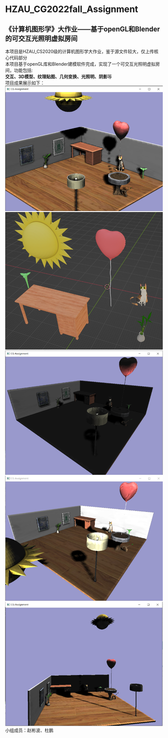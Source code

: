 # HZAU_CG2022fall_Assignment
## 《计算机图形学》大作业——基于openGL和Blender的可交互光照明虚拟房间<br>
本项目是HZAU_CS2020级的计算机图形学大作业，鉴于源文件较大，仅上传核心代码部分<br>
本项目基于openGL库和Blender建模软件完成，实现了一个可交互光照明虚拟房间，功能包括:<br>
**交互、3D模型、纹理贴图、几何变换、光照明、阴影**等<br>
项目成果展示如下：<br>
![这是图片](https://github.com/Hell0er/HZAU_CG2022fall_Assignment/blob/master/photo/1.png?raw=true "p1")
![这是图片](https://github.com/Hell0er/HZAU_CG2022fall_Assignment/blob/master/photo/2.png?raw=true "p2")
![这是图片](https://github.com/Hell0er/HZAU_CG2022fall_Assignment/blob/master/photo/3.png?raw=true "p3")
![这是图片](https://github.com/Hell0er/HZAU_CG2022fall_Assignment/blob/master/photo/4.png?raw=true "p4")
![这是图片](https://github.com/Hell0er/HZAU_CG2022fall_Assignment/blob/master/photo/5.png?raw=true "p5")
<br>
小组成员：赵彬波、杜鹏
